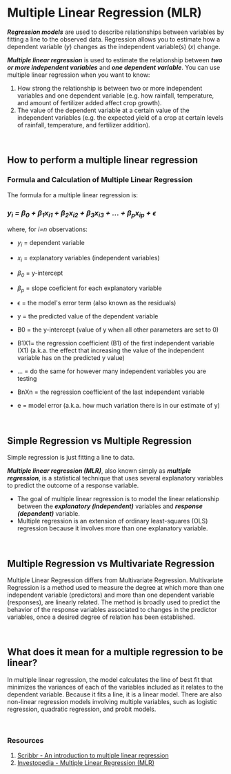 # Multiple Linear Regression (MLR)

_**Regression models**_ are used to describe relationships between variables by fitting a line to the observed data. Regression allows you to estimate how a dependent variable (_y_) changes as the independent variable(s) (_x_) change.

_**Multiple linear regression**_ is used to estimate the relationship between _**two or more independent variables**_ and _**one dependent variable**_. You can use multiple linear regression when you want to know:
1. How strong the relationship is between two or more independent variables and one dependent variable (e.g. how rainfall, temperature, and amount of fertilizer added affect crop growth).
2. The value of the dependent variable at a certain value of the independent variables (e.g. the expected yield of a crop at certain levels of rainfall, temperature, and fertilizer addition).

<br>

## How to perform a multiple linear regression
### Formula and Calculation of Multiple Linear Regression
The formula for a multiple linear regression is:
### _y<sub>i</sub> = β<sub>0</sub> + β<sub>1</sub>x<sub>i1</sub> + β<sub>2</sub>x<sub>i2</sub> + β<sub>3</sub>x<sub>i3</sub> + ... + β<sub>p</sub>x<sub>ip</sub> + ϵ_

where, for _i=n_ observations:
- _y<sub>i</sub>_ = dependent variable
- _x<sub>i</sub>_ = explanatory variables (independent variables)
- _β<sub>0</sub>_ = y-intercept
- _β<sub>p</sub>_ = slope coeficient for each explanatory variable
- ϵ = the model's error term (also known as the residuals)


- y = the predicted value of the dependent variable
- B0 = the y-intercept (value of y when all other parameters are set to 0)
- B1X1= the regression coefficient (B1) of the first independent variable (X1) (a.k.a. the effect that increasing the value of the independent variable has on the predicted y value)
- … = do the same for however many independent variables you are testing
- BnXn = the regression coefficient of the last independent variable
- e = model error (a.k.a. how much variation there is in our estimate of y)

<br>

## Simple Regression vs Multiple Regression
Simple regression is just fitting a line to data. 

_**Multiple linear regression (MLR)**_, also known simply as _**multiple regression**_, is a statistical technique that uses several explanatory variables to predict the outcome of a response variable.
- The goal of multiple linear regression is to model the linear relationship between the _**explanatory (independent)**_ variables and _**response (dependent)**_ variable. 
- Multiple regression is an extension of ordinary least-squares (OLS) regression because it involves more than one explanatory variable.

<br>

## Multiple Regression vs Multivariate Regression
Multiple Linear Regression differs from Multivariate Regression. Multivariate Regression is a method used to measure the degree at which more than one independent variable (predictors) and more than one dependent variable (responses), are linearly related. The method is broadly used to predict the behavior of the response variables associated to changes in the predictor variables, once a desired degree of relation has been established.

<br>

## What does it mean for a multiple regression to be linear?
In multiple linear regression, the model calculates the line of best fit that minimizes the variances of each of the variables included as it relates to the dependent variable. Because it fits a line, it is a linear model. There are also non-linear regression models involving multiple variables, such as logistic regression, quadratic regression, and probit models.

<br>

### Resources
1. [Scribbr - An introduction to multiple linear regression](https://www.scribbr.com/statistics/multiple-linear-regression/)
2. [Investopedia - Multiple Linear Regression (MLR)](https://www.investopedia.com/terms/m/mlr.asp)
